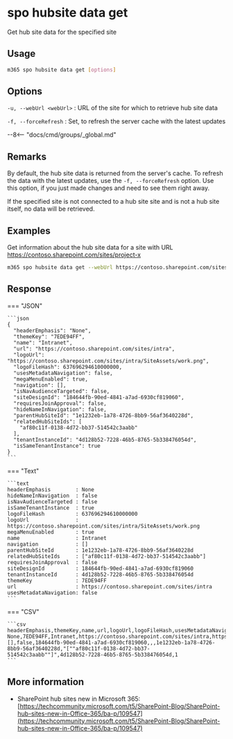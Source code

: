 # spo hubsite data get

Get hub site data for the specified site

## Usage

```sh
m365 spo hubsite data get [options]
```

## Options

`-u, --webUrl <webUrl>`
: URL of the site for which to retrieve hub site data

`-f, --forceRefresh`
: Set, to refresh the server cache with the latest updates

--8<-- "docs/cmd/groups/_global.md"

## Remarks

By default, the hub site data is returned from the server's cache. To refresh the data with the latest updates, use the `-f, --forceRefresh` option. Use this option, if you just made changes and need to see them right
away.

If the specified site is not connected to a hub site site and is not a hub site itself, no data will be retrieved.

## Examples

Get information about the hub site data for a site with URL https://contoso.sharepoint.com/sites/project-x

```sh
m365 spo hubsite data get --webUrl https://contoso.sharepoint.com/sites/project-x
```

## Response

=== "JSON"

    ```json
    {
      "headerEmphasis": "None",
      "themeKey": "7EDE94FF",
      "name": "Intranet",
      "url": "https://contoso.sharepoint.com/sites/intra",
      "logoUrl": "https://contoso.sharepoint.com/sites/intra/SiteAssets/work.png",
      "logoFileHash": 637696294610000000,
      "usesMetadataNavigation": false,
      "megaMenuEnabled": true,
      "navigation": [],
      "isNavAudienceTargeted": false,
      "siteDesignId": "184644fb-90ed-4841-a7ad-6930cf819060",
      "requiresJoinApproval": false,
      "hideNameInNavigation": false,
      "parentHubSiteId": "1e1232eb-1a78-4726-8bb9-56af3640228d",
      "relatedHubSiteIds": [
        "af80c11f-0138-4d72-bb37-514542c3aabb"
      ],
      "tenantInstanceId": "4d128b52-7228-46b5-8765-5b338476054d",
      "isSameTenantInstance": true
    }
    ```

=== "Text"

    ```text
    headerEmphasis        : None
    hideNameInNavigation  : false
    isNavAudienceTargeted : false
    isSameTenantInstance  : true
    logoFileHash          : 637696294610000000
    logoUrl               : https://contoso.sharepoint.com/sites/intra/SiteAssets/work.png
    megaMenuEnabled       : true
    name                  : Intranet
    navigation            : []
    parentHubSiteId       : 1e1232eb-1a78-4726-8bb9-56af3640228d
    relatedHubSiteIds     : ["af80c11f-0138-4d72-bb37-514542c3aabb"]
    requiresJoinApproval  : false
    siteDesignId          : 184644fb-90ed-4841-a7ad-6930cf819060
    tenantInstanceId      : 4d128b52-7228-46b5-8765-5b338476054d
    themeKey              : 7EDE94FF
    url                   : https://contoso.sharepoint.com/sites/intra
    usesMetadataNavigation: false
    ```

=== "CSV"

    ```csv
    headerEmphasis,themeKey,name,url,logoUrl,logoFileHash,usesMetadataNavigation,megaMenuEnabled,navigation,isNavAudienceTargeted,siteDesignId,requiresJoinApproval,hideNameInNavigation,parentHubSiteId,relatedHubSiteIds,tenantInstanceId,isSameTenantInstance
    None,7EDE94FF,Intranet,https://contoso.sharepoint.com/sites/intra,https://contoso.sharepoint.com/sites/intra/SiteAssets/work.png,637696294610000000,false,1,[],false,184644fb-90ed-4841-a7ad-6930cf819060,,,1e1232eb-1a78-4726-8bb9-56af3640228d,"[""af80c11f-0138-4d72-bb37-514542c3aabb""]",4d128b52-7228-46b5-8765-5b338476054d,1
    ```

## More information

- SharePoint hub sites new in Microsoft 365: [https://techcommunity.microsoft.com/t5/SharePoint-Blog/SharePoint-hub-sites-new-in-Office-365/ba-p/109547](https://techcommunity.microsoft.com/t5/SharePoint-Blog/SharePoint-hub-sites-new-in-Office-365/ba-p/109547)

